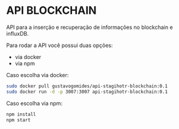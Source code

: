 # API BLOCKCHAIN

API para a inserção e recuperação de informações no blockchain e influxDB.

Para rodar a API você possui duas opções:
  - via docker
  - via npm

Caso escolha via docker:
```sh
sudo docker pull gustavogomides/api-stagihotr-blockchain:0.1
sudo docker run -d -p 3007:3007 api-stagihotr-blockchain:0.1
```

Caso escolha via npm:
```sh
npm install
npm start
```